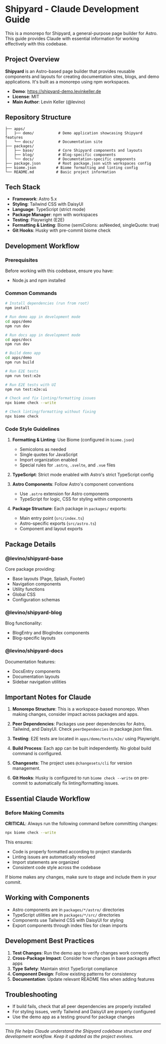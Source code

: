 # Shipyard - Claude Development Guide

This is a monorepo for Shipyard, a general-purpose page builder for Astro. This guide provides Claude with essential information for working effectively with this codebase.

## Project Overview

**Shipyard** is an Astro-based page builder that provides reusable components and layouts for creating documentation sites, blogs, and demo applications. It's built as a monorepo using npm workspaces.

- **Demo**: https://shipyard-demo.levinkeller.de
- **License**: MIT
- **Main Author**: Levin Keller (@levino)

## Repository Structure

```
├── apps/
│   ├── demo/           # Demo application showcasing Shipyard features
│   └── docs/           # Documentation site
├── packages/
│   ├── base/           # Core Shipyard components and layouts
│   ├── blog/           # Blog-specific components
│   └── docs/           # Documentation-specific components
├── package.json        # Root package.json with workspaces config
├── biome.json         # Biome formatting and linting config
└── README.md          # Basic project information
```

## Tech Stack

- **Framework**: Astro 5.x
- **Styling**: Tailwind CSS with DaisyUI
- **Language**: TypeScript (strict mode)
- **Package Manager**: npm with workspaces
- **Testing**: Playwright (E2E)
- **Formatting & Linting**: Biome (semiColons: asNeeded, singleQuote: true)
- **Git Hooks**: Husky with pre-commit biome check

## Development Workflow

### Prerequisites
Before working with this codebase, ensure you have:
- Node.js and npm installed

### Common Commands

```bash
# Install dependencies (run from root)
npm install

# Run demo app in development mode
cd apps/demo
npm run dev

# Run docs app in development mode  
cd apps/docs
npm run dev

# Build demo app
cd apps/demo
npm run build

# Run E2E tests
npm run test:e2e

# Run E2E tests with UI
npm run test:e2e:ui

# Check and fix linting/formatting issues
npx biome check --write

# Check linting/formatting without fixing
npx biome check
```

### Code Style Guidelines

1. **Formatting & Linting**: Use Biome (configured in `biome.json`)
   - Semicolons as needed  
   - Single quotes for JavaScript
   - Import organization enabled
   - Special rules for `.astro`, `.svelte`, and `.vue` files

2. **TypeScript**: Strict mode enabled with Astro's strict TypeScript config

3. **Astro Components**: Follow Astro's component conventions
   - Use `.astro` extension for Astro components
   - TypeScript for logic, CSS for styling within components

4. **Package Structure**: Each package in `packages/` exports:
   - Main entry point (`src/index.ts`)
   - Astro-specific exports (`src/astro.ts`)
   - Component and layout exports

## Package Details

### @levino/shipyard-base
Core package providing:
- Base layouts (Page, Splash, Footer)
- Navigation components
- Utility functions
- Global CSS
- Configuration schemas

### @levino/shipyard-blog  
Blog functionality:
- BlogEntry and BlogIndex components
- Blog-specific layouts

### @levino/shipyard-docs
Documentation features:
- DocsEntry components  
- Documentation layouts
- Sidebar navigation utilities

## Important Notes for Claude

1. **Monorepo Structure**: This is a workspace-based monorepo. When making changes, consider impact across packages and apps.

2. **Peer Dependencies**: Packages use peer dependencies for Astro, Tailwind, and DaisyUI. Check `peerDependencies` in package.json files.

3. **Testing**: E2E tests are located in `apps/demo/tests/e2e/` using Playwright.

4. **Build Process**: Each app can be built independently. No global build command is configured.

5. **Changesets**: The project uses `@changesets/cli` for version management.

6. **Git Hooks**: Husky is configured to run `biome check --write` on pre-commit to automatically fix linting/formatting issues.

## Essential Claude Workflow

### Before Making Commits
**CRITICAL**: Always run the following command before committing changes:

```bash
npx biome check --write
```

This ensures:
- Code is properly formatted according to project standards
- Linting issues are automatically resolved
- Import statements are organized
- Consistent code style across the codebase

If biome makes any changes, make sure to stage and include them in your commit.

## Working with Components

- Astro components are in `packages/*/astro/` directories
- TypeScript utilities are in `packages/*/src/` directories
- Components use Tailwind CSS with DaisyUI for styling
- Export components through index files for clean imports

## Development Best Practices

1. **Test Changes**: Run the demo app to verify changes work correctly
2. **Cross-Package Impact**: Consider how changes in base packages affect apps
3. **Type Safety**: Maintain strict TypeScript compliance
4. **Component Design**: Follow existing patterns for consistency
5. **Documentation**: Update relevant README files when adding features

## Troubleshooting

- If build fails, check that all peer dependencies are properly installed
- For styling issues, verify Tailwind and DaisyUI are properly configured
- Use the demo app as a testing ground for package changes

---

*This file helps Claude understand the Shipyard codebase structure and development workflow. Keep it updated as the project evolves.*